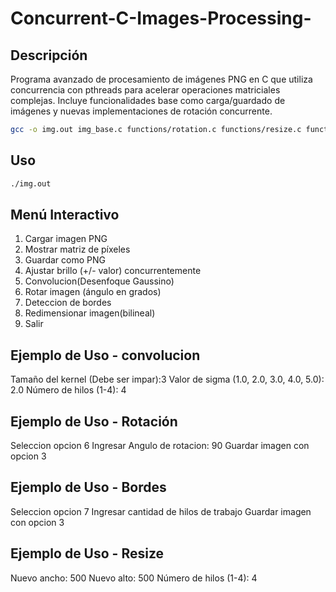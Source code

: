 # Concurrent-C-Images-Processing-

## Descripción

Programa avanzado de procesamiento de imágenes PNG en C que utiliza concurrencia con pthreads para acelerar operaciones matriciales complejas. Incluye funcionalidades base como carga/guardado de imágenes y nuevas implementaciones de rotación concurrente.

```bash
gcc -o img.out img_base.c functions/rotation.c functions/resize.c functions/border.c functions/convolution.c  -pthread -lm
```

## Uso

```bash
./img.out
```

## Menú Interactivo

1. Cargar imagen PNG
2. Mostrar matriz de píxeles
3. Guardar como PNG
4. Ajustar brillo (+/- valor) concurrentemente
5. Convolucion(Desenfoque Gaussino)
6. Rotar imagen (ángulo en grados)
7. Deteccion de bordes
8. Redimensionar imagen(bilineal)
9. Salir

## Ejemplo de Uso - convolucion

Tamaño del kernel (Debe ser impar):3
Valor de sigma (1.0, 2.0, 3.0, 4.0, 5.0): 2.0
Número de hilos (1-4): 4

## Ejemplo de Uso - Rotación

Seleccion opcion 6
Ingresar Angulo de rotacion: 90
Guardar imagen con opcion 3

## Ejemplo de Uso - Bordes

Seleccion opcion 7
Ingresar cantidad de hilos de trabajo
Guardar imagen con opcion 3

## Ejemplo de Uso - Resize

Nuevo ancho: 500
Nuevo alto: 500
Número de hilos (1-4): 4
